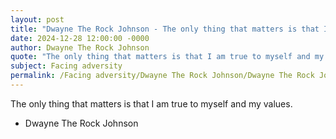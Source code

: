 ```yaml
---
layout: post
title: "Dwayne The Rock Johnson - The only thing that matters is that I"
date: 2024-12-28 12:00:00 -0000
author: Dwayne The Rock Johnson
quote: "The only thing that matters is that I am true to myself and my values."
subject: Facing adversity
permalink: /Facing adversity/Dwayne The Rock Johnson/Dwayne The Rock Johnson - The only thing that matters is that I
---
```


The only thing that matters is that I am true to myself and my values.

- Dwayne The Rock Johnson
